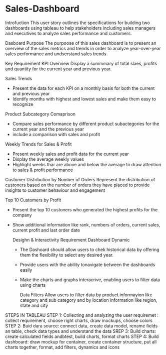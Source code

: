 # Sales-Dashboard

Introfuction
This user story outlines the specifications for building two dashboards using tableau to help stakeholders including sales managers and executives to analyze sales performance and customers.

Dasboard Purpose
The purpoose of this sales dashboard is to present an overview of the sales metrics and trends in order to analyze year-over-year sales performance and undserstand sales trends

Key Requirement
KPI Overview
Display a summmary of total slaes, profits and quantity for the current year and previous year.

Sales Trends
- Present the data for each KPI on a monthly basis for both the current and previous year
- Identify months with highest and lowest sales and make them easy to recognize

Product Subcategory Comaprison
- Compare sales performance by different product subactegories for the current year and the previous year
- include a comparison with sales and profit

Weekly Trends for Sales & Profit
- Present weekly sales and profit data for the current year
- Display the average weekly values
- Highlight weeks thar are above and below the average to draw attention to sales & profit performance

Customer Distribution by Number of Orders
Represent the distribution of custoners based on the number of orders they have placed to provide insights to customer behaviour and engagement

Top 10 Customers by Profit 
- Present the top 10 custoners who generated the highest profits for the company
- Show additional information like rank, numbers of orders, current sales, current profit and last order date

  Desighn & Interactivity Requirement
  Dashboard Dynamic
  - The Dashoard should allow users to chek historical data by offering them the flexibility to select any desired year.
  - Provide users with the ability tonavigate between the dashboards easily
  - Make the charts and graphs interacrive, enabling users to filter data using charts
 
    Data Filters
    Allow users to filter data by product informayion like category and sub category and by location information like region, state and city

STEPS IN TABLEAU
STEP 1: Collecting and analyzing the user requiremet : collect requirement, choose right charts, draw mockups, choose colors
STEP 2: Buid dara source: connect data, create data model, rename fields an table, check data types and understand the data 
SREP 3: Build charts: create calculated fields andbtest, build charts, format charts
STEP 4: Build dashboard: draw mockup for container, create container structure, put all charts together, format, add filters, dynamics and icons
